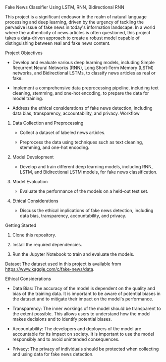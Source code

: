 Fake News Classifier Using LSTM, RNN, Bidirectional RNN



This project is a significant endeavor in the realm of natural language processing and deep learning, driven by the urgency of tackling the pervasive issue of fake news in today's information landscape. In a world where the authenticity of news articles is often questioned, this project takes a data-driven approach to create a robust model capable of distinguishing between real and fake news content.



Project Objectives

* Develop and evaluate various deep learning models, including Simple Recurrent Neural Networks (RNN), Long Short-Term Memory (LSTM) networks, and Bidirectional LSTMs, to classify news articles as real or fake.

* Implement a comprehensive data preprocessing pipeline, including text cleaning, stemming, and one-hot encoding, to prepare the data for model training.



* Address the ethical considerations of fake news detection, including data bias, transparency, accountability, and privacy.
Workflow

1. Data Collection and Preprocessing

    * Collect a dataset of labeled news articles.

    * Preprocess the data using techniques such as text cleaning, stemming, and one-hot encoding.

2. Model Development

    * Develop and train different deep learning models, including RNN, LSTM, and Bidirectional LSTM models, for fake news classification.

3. Model Evaluation

    * Evaluate the performance of the models on a held-out test set.

4. Ethical Considerations

    * Discuss the ethical implications of fake news detection, including data bias, transparency, accountability, and privacy.



Getting Started

1. Clone this repository.

2. Install the required dependencies.

3. Run the Jupyter Notebook to train and evaluate the models.



Dataset
The dataset used in this project is available from https://www.kaggle.com/c/fake-news/data.



Ethical Considerations

* Data Bias: The accuracy of the model is dependent on the quality and bias of the training data. It is important to be aware of potential biases in the dataset and to mitigate their impact on the model's performance.

* Transparency: The inner workings of the model should be transparent to the extent possible. This allows users to understand how the model makes decisions and to identify potential biases.

* Accountability: The developers and deployers of the model are accountable for its impact on society. It is important to use the model responsibly and to avoid unintended consequences.

* Privacy: The privacy of individuals should be protected when collecting and using data for fake news detection.

